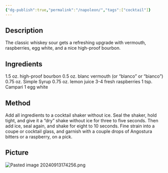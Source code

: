 ```yaml
---
{"dg-publish":true,"permalink":"/napoleon/","tags":["cocktail"]}
---
```


## Description

The classic whiskey sour gets a refreshing upgrade with vermouth, raspberries, egg white, and a nice high-proof bourbon.
## Ingredients

1.5 oz. high-proof bourbon 
0.5 oz. blanc vermouth (or “blanco” or “bianco”) 
0.75 oz. Simple Syrup 
0.75 oz. lemon juice 
3-4 fresh raspberries 
1 tsp. Campari 
1 egg white

## Method

Add all ingredients to a cocktail shaker without ice. 
Seal the shaker, hold tight, and give it a “dry” shake without ice for three to five seconds. 
Then add ice, seal again, and shake for eight to 10 seconds. 
Fine strain into a coupe or cocktail glass, and garnish with a couple drops of Angostura bitters or a raspberry, on a pick.



## Picture
![Pasted image 20240913174256.png](/img/user/z_attachments/Pasted%20image%2020240913174256.png)